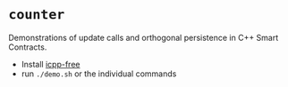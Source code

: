 # `counter`

Demonstrations of update calls and orthogonal persistence in C++ Smart Contracts.

- Install [icpp-free](https://docs.icpp.world/installation.html#install-icpp-free)
- run `./demo.sh` or the individual commands
